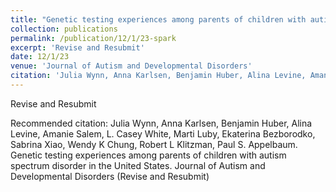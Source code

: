 ```yaml
---
title: "Genetic testing experiences among parents of children with autism spectrum disorder in the united states."
collection: publications
permalink: /publication/12/1/23-spark
excerpt: 'Revise and Resubmit'
date: 12/1/23
venue: 'Journal of Autism and Developmental Disorders'
citation: 'Julia Wynn, Anna Karlsen, Benjamin Huber, Alina Levine, Amanie Salem, L. Casey White, Marti Luby, Ekaterina Bezborodko, Sabrina Xiao, Wendy K Chung, Robert L Klitzman, Paul S. Appelbaum. Genetic testing experiences among parents of children with autism spectrum disorder in the United States. Journal of Autism and Developmental Disorders (Revise and Resubmit)'
---
```

Revise and Resubmit

Recommended citation: Julia Wynn, Anna Karlsen, Benjamin Huber, Alina Levine, Amanie Salem, L. Casey White, Marti Luby, Ekaterina Bezborodko, Sabrina Xiao, Wendy K Chung, Robert L Klitzman, Paul S. Appelbaum. Genetic testing experiences among parents of children with autism spectrum disorder in the United States. Journal of Autism and Developmental Disorders (Revise and Resubmit)
